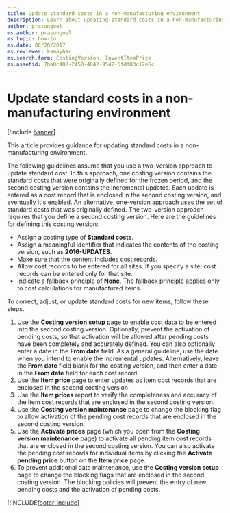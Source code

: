 ```yaml
---
title: Update standard costs in a non-manufacturing environment
description: Learn about updating standard costs in a non-manufacturing environment, including a list of guidelines for defining costing versions.
author: prasungoel
ms.author: prasungoel
ms.topic: how-to
ms.date: 06/20/2017
ms.reviewer: kamaybac
ms.search.form: CostingVersion, InventItemPrice
ms.assetid: 7ba0c408-2450-4042-9542-6fdf83c12e6c
---
```


# Update standard costs in a non-manufacturing environment

[!include [banner](../includes/banner.md)]

This article provides guidance for updating standard costs in a non-manufacturing environment.

The following guidelines assume that you use a two-version approach to update standard cost. In this approach, one costing version contains the standard costs that were originally defined for the frozen period, and the second costing version contains the incremental updates. Each update is entered as a cost record that is enclosed in the second costing version, and eventually it's enabled. An alternative, one-version approach uses the set of standard costs that was originally defined. The two-version approach requires that you define a second costing version. Here are the guidelines for defining this costing version:

-   Assign a costing type of **Standard costs**.
-   Assign a meaningful identifier that indicates the contents of the costing version, such as **2016-UPDATES**.
-   Make sure that the content includes cost records.
-   Allow cost records to be entered for all sites. If you specify a site, cost records can be entered only for that site.
-   Indicate a fallback principle of **None**. The fallback principle applies only to cost calculations for manufactured items.

To correct, adjust, or update standard costs for new items, follow these steps.

1.  Use the **Costing version** **setup** page to enable cost data to be entered into the second costing version. Optionally, prevent the activation of pending costs, so that activation will be allowed after pending costs have been completely and accurately defined. You can also optionally enter a date in the **From date** field. As a general guideline, use the date when you intend to enable the incremental updates. Alternatively, leave the **From date** field blank for the costing version, and then enter a date in the **From date** field for each cost record.
2.  Use the **Item price** page to enter updates as item cost records that are enclosed in the second costing version.
3.  Use the **Item prices** report to verify the completeness and accuracy of the item cost records that are enclosed in the second costing version.
4.  Use the **Costing version maintenance** page to change the blocking flag to allow activation of the pending cost records that are enclosed in the second costing version.
5.  Use the **Activate prices** page (which you open from the **Costing version maintenance** page) to activate all pending item cost records that are enclosed in the second costing version. You can also activate the pending cost records for individual items by clicking the **Activate pending price** button on the **Item price** page.
6.  To prevent additional data maintenance, use the **Costing version setup** page to change the blocking flags that are enclosed in the second costing version. The blocking policies will prevent the entry of new pending costs and the activation of pending costs.






[!INCLUDE[footer-include](../../includes/footer-banner.md)]
